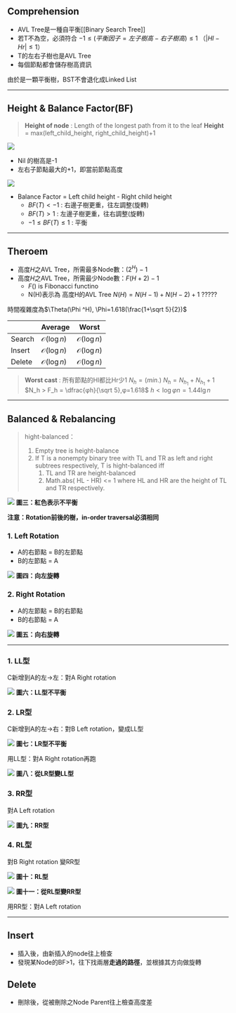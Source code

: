 ## Comprehension

* AVL Tree是一種自平衡[[Binary Search Tree]]
* 若T不為空，必須符合 $-1 \leq (平衡因子=左子樹高-右子樹高) \leq 1$
（$|Hl - Hr| \leq 1$）
* T的左右子樹也是AVL Tree
* 每個節點都會儲存樹高資訊

由於是一顆平衡樹，BST不會退化成Linked List

---
## Height & Balance Factor(BF)
> **Height of node** : Length of the longest path from it to the leaf
> **Height** = max(left_child_height, right_child_height)+1

![](https://i.imgur.com/toluLOs.png)

* Nil 的樹高是-1
* 左右子節點最大的+1，即當前節點高度

![](https://i.imgur.com/7ybIzYJ.png)
* Balance Factor = Left child height - Right child height
	* $BF(T) < -1$ : 右邊子樹更重，往左調整(旋轉)
	* $BF(T) > 1$ : 左邊子樹更重，往右調整(旋轉)
	* $-1 \leq BF(T) \leq 1$ : 平衡

---
## Theroem
* 高度$H$之AVL Tree，所需最多Node數：$(2^H)-1$
* 高度$H$之AVL Tree，所需最少Node數：$F(H+2)-1$
	* $F()$ is Fibonacci functino
	* N(H)表示為 高度H的AVL Tree
	  $N(H)=N(H-1)+N(H-2)+1$
	  ?????
	  
時間複雜度為$\Theta(\Phi ^H), \Phi=1.618(\frac{1+\sqrt 5}{2})$

|        | Average               | Worst                 |
|--------|-----------------------|-----------------------|
| Search | $\mathcal{O}(\log n)$ | $\mathcal{O}(\log n)$ |
| Insert | $\mathcal{O}(\log n)$ | $\mathcal{O}(\log n)$ |
| Delete | $\mathcal{O}(\log n)$ | $\mathcal{O}(\log n)$ |


> **Worst cast** : 所有節點的Hl都比Hr少1
> $N_h = (min.)$
> $N_h = N_{h_1} + N_{h_1}+1$
> $N_h > F_h = \dfrac{φh}{\sqrt 5},φ=1.618$
> $h < \log{φn} =  1.44\lg{n}$

---
## Balanced & Rebalancing
> hight-balanced：
> 1. Empty tree is height-balance
> 2. If T is a nonempty binary tree with TL and TR as left and right subtrees respectively, T is hight-balanced iff
>    1. TL and TR are height-balanced
>    2. Math.abs( HL - HR) <= 1 where HL and HR are the height of TL and TR respectively.


![](https://i.imgur.com/N6hE6eH.png)
**圖三：紅色表示不平衡**

**注意：Rotation前後的樹，in-order traversal必須相同**
### 1. Left Rotation
* A的右節點 = B的左節點
* B的左節點 = A

![](https://i.imgur.com/nAqdRW9.png)
**圖四：向左旋轉**

### 2. Right Rotation

* A的左節點 = B的右節點
* B的右節點 = A

![](https://i.imgur.com/Xlod2N9.png)
**圖五：向右旋轉**

---
### 1. LL型
C新增到A的左->左：對A Right rotation

![](https://i.imgur.com/ae31flZ.png)
**圖六：LL型不平衡**

### 2. LR型
C新增到A的左->右：對B Left rotation，變成LL型

![](https://i.imgur.com/0d0pvMn.png)
**圖七：LR型不平衡**

用LL型：對A Right rotation再跑

![](https://i.imgur.com/nOSf2cB.png)
**圖八：從LR型變LL型**

### 3. RR型
對A Left rotation

![](https://i.imgur.com/srrOBYt.png)
**圖九：RR型**

### 4. RL型
對B Right rotation 變RR型

![](https://imgur.com/4VDWBH5.png)
**圖十：RL型**

![](https://i.imgur.com/aHRR3s7.png)
**圖十一：從RL型變RR型**

用RR型：對A Left rotation

---
## Insert

* 插入後，由新插入的node往上檢查
* 發現某Node的BF>1，往下找兩層**走過的路徑**，並根據其方向做旋轉

## Delete

* 刪除後，從被刪除之Node Parent往上檢查高度差